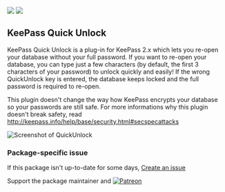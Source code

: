 [![](https://img.shields.io/chocolatey/v/keepass-plugin-kpfloatingpanel?color=green&label=keepass-plugin-kpfloatingpanel)](https://chocolatey.org/packages/keepass-plugin-kpfloatingpanel) [![](https://img.shields.io/chocolatey/dt/keepass-plugin-kpfloatingpanel)](https://chocolatey.org/packages/keepass-plugin-kpfloatingpanel)

## KeePass Quick Unlock
KeePass Quick Unlock is a plug-in for KeePass 2.x which lets you re-open your database without your full 
password. If you want to re-open your database, you can type just a few characters (by default, the 
first 3 characters of your password) to unlock quickly and easily! If the wrong QuickUnlock key is 
entered, the database keeps locked and the full password is required to re-open.

This plugin doesn't change the way how KeePass encrypts your database so your passwords are still safe.
For more informations why this plugin doesn't break safety, 
read http://keepass.info/help/base/security.html#secspecattacks

![Screenshot of QuickUnlock](https://camo.githubusercontent.com/2d39f8afe4b7d739ebbb4c49b23e1240ecfcd9c0/68747470733a2f2f61626c6f61642e64652f696d672f717569636b756e6c6f636b31316e7564302e6a7067)

### Package-specific issue
If this package isn't up-to-date for some days, [Create an issue](https://github.com/tunisiano187/Chocolatey-packages/issues/new/choose)

Support the package maintainer and [![Patreon](https://cdn.jsdelivr.net/gh/tunisiano187/Chocolatey-packages@d15c4e19c709e7148588d4523ffc6dd3cd3c7e5e/icons/patreon.png)](https://www.patreon.com/tunisiano)
